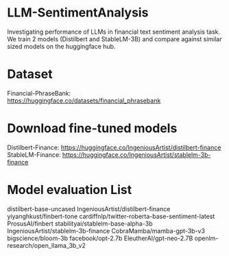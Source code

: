 # LLM-SentimentAnalysis
Investigating performance of LLMs in financial text sentiment analysis task. We train 2 models (Distilbert and StableLM-3B) and compare against similar sized models on the huggingface hub.

# Dataset
Financial-PhraseBank: https://huggingface.co/datasets/financial_phrasebank

# Download fine-tuned models
Distilbert-Finance: https://huggingface.co/IngeniousArtist/distilbert-finance
StableLM-Finance: https://huggingface.co/IngeniousArtist/stablelm-3b-finance

# Model evaluation List
distilbert-base-uncased
IngeniousArtist/distilbert-finance
yiyanghkust/finbert-tone
cardiffnlp/twitter-roberta-base-sentiment-latest
ProsusAI/finbert
stabilityai/stablelm-base-alpha-3b
IngeniousArtist/stablelm-3b-finance
CobraMamba/mamba-gpt-3b-v3
bigscience/bloom-3b
facebook/opt-2.7b
EleutherAI/gpt-neo-2.7B
openlm-research/open_llama_3b_v2
